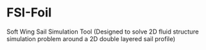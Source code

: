 FSI-Foil
========

Soft Wing Sail Simulation Tool (Designed to solve 2D fluid structure simulation problem around a 2D double layered sail profile)
